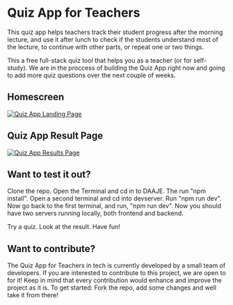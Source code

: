 # Quiz App for Teachers
This quiz app helps teachers track their student progress after the morning lecture, and use it after lunch to check if the students understand most of the lecture, to continue with other parts, or repeat one or two things.

This a free full-stack quiz tool that helps you as a teacher (or for self-study). We are in the proccess of building the Quiz App right now and going to add more quiz questions over the next couple of weeks.

## Homescreen
[![Quiz App Landing Page](http://jhellberg.com/images/quiz-app-landing-page.jpg)](#)



## Quiz App Result Page
[![Quiz App Results Page](http://jhellberg.com/images/quiz-app-results.png)](#)

## Want to test it out?

Clone the repo. Open the Terminal and cd in to DAAJE. The run "npm install".  Open a second terminal and cd into devserver. Run "npm run dev". Now go back to the first terminal, and run, "npm run dev". Now you should have two servers running locally, both frontend and backend.

Try a quiz. Look at the result. Have fun!

## Want to contribute?
The Quiz App for Teachers in tech is currently developed by a small team of developers. If you are interested to contribute to this project, we are open to for it! Keep in mind that every contribution would enhance and improve the project as it is. To get started: Fork the repo, add some changes and well take it from there!
